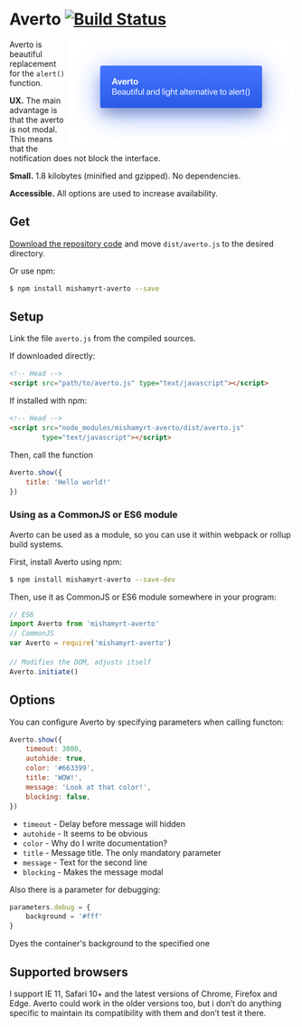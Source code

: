 # Averto [![Build Status](https://travis-ci.org/mishamyrt/averto.svg?branch=master)][ci]

<img src="https://raw.githubusercontent.com/mishamyrt/averto/master/img/screenshot.png" align="right"
     alt="Averto dialog screenshot" width="400" height="188">

Averto is beautiful replacement for the `alert()` function.

**UX.** The main advantage is that the averto is not modal. 
This means that the notification does not block the interface.

**Small.** 1.8 kilobytes (minified and gzipped). No dependencies.

**Accessible.** All options are used to increase availability.


## Get

[Download the repository code](https://github.com/mishamyrt/averto/archive/master.zip) and move `dist/averto.js` to the desired directory.

Or use npm:

```sh
$ npm install mishamyrt-averto --save
```

## Setup

Link the file `averto.js` from the compiled sources.

If downloaded directly:
```html
<!-- Head -->
<script src="path/to/averto.js" type="text/javascript"></script>
```

If installed with npm:

```html
<!-- Head -->
<script src="node_modules/mishamyrt-averto/dist/averto.js"
        type="text/javascript"></script>
```

Then, call the function 

```js
Averto.show({
    title: 'Hello world!'
})
```

### Using as a CommonJS or ES6 module

Averto can be used as a module, so you can use it within webpack or rollup build systems.

First, install Averto using npm:

```sh
$ npm install mishamyrt-averto --save-dev
```

Then, use it as CommonJS or ES6 module somewhere in your program:

```js
// ES6
import Averto from 'mishamyrt-averto'
// CommonJS
var Averto = require('mishamyrt-averto')

// Modifies the DOM, adjusts itself
Averto.initiate()
```

## Options

You can configure Averto by specifying parameters when calling functon:

```js
Averto.show({
    timeout: 3000,
    autohide: true,
    color: '#663399',
    title: 'WOW!',
    message: 'Look at that color!',
    blocking: false,
})
```

* `timeout` - Delay before message will hidden
* `autohide` - It seems to be obvious
* `color` - Why do I write documentation?
* `title` - Message title. The only mandatory parameter
* `message` - Text for the second line
* `blocking` - Makes the message modal

Also there is a parameter for debugging:

```js
parameters.debug = {
    background = '#fff'
}
```

Dyes the container's background to the specified one


## Supported browsers

I support IE 11, Safari 10+ and the latest versions of Chrome, Firefox and Edge. Averto could work in the older versions too, but i don’t do anything specific to maintain its compatibility with them and don’t test it there.

[ci]: https://travis-ci.org/mishamyrt/averto